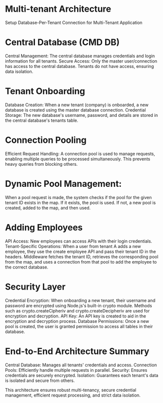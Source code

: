 # Multi-tenant Architecture

Setup Database-Per-Tenant Connection for Multi-Tenant Application

# Central Database (CMD DB)
Central Management: The central database manages credentials and login information for all tenants.
Secure Access: Only the master user/connection has access to the central database. Tenants do not have access, ensuring data isolation.

# Tenant Onboarding
Database Creation: When a new tenant (company) is onboarded, a new database is created using the master database connection.
Credential Storage: The new database's username, password, and details are stored in the central database's tenants table.

# Connection Pooling
Efficient Request Handling: A connection pool is used to manage requests, enabling multiple queries to be processed simultaneously. This prevents heavy queries from blocking others.

# Dynamic Pool Management:
When a pool request is made, the system checks if the pool for the given tenant ID exists in the map.
If it exists, the pool is used.
If not, a new pool is created, added to the map, and then used.

# Adding Employees
API Access: New employees can access APIs with their login credentials.
Tenant-Specific Operations:
When a user from tenant A adds a new employee, they use the create employee API and pass their tenant ID in the headers.
Middleware fetches the tenant ID, retrieves the corresponding pool from the map, and uses a connection from that pool to add the employee to the correct database.

# Security Layer
Credential Encryption: When onboarding a new tenant, their username and password are encrypted using Node.js's built-in crypto module.
Methods such as crypto.createCipheriv and crypto.createDecipheriv are used for encryption and decryption.
API Key: An API key is created to aid in the encryption and decryption process.
Database Permissions: Once a new pool is created, the user is granted permission to access all tables in their database.

# End-to-End Architecture Summary

Central Database: Manages all tenants' credentials and access.
Connection Pools: Efficiently handle multiple requests in parallel.
Security: Ensures credentials are securely encrypted.
Isolation: Guarantees each tenant's data is isolated and secure from others.

This architecture ensures robust multi-tenancy, secure credential management, efficient request processing, and strict data isolation.
